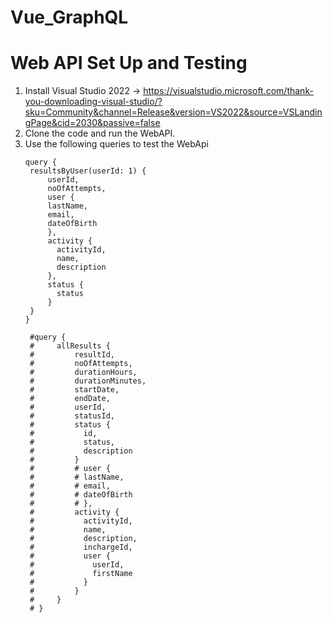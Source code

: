 # Vue_GraphQL

# Web API Set Up and Testing
1. Install Visual Studio 2022 -> https://visualstudio.microsoft.com/thank-you-downloading-visual-studio/?sku=Community&channel=Release&version=VS2022&source=VSLandingPage&cid=2030&passive=false
2. Clone the code and run the WebAPI.
3. Use the following queries to test the WebApi
   ```
   query {
    resultsByUser(userId: 1) {
        userId,
        noOfAttempts,
        user {
        lastName,
        email,
        dateOfBirth
        },
        activity {
          activityId,
          name,
          description
        },
        status {
          status
        }
    }
   }
   
    #query {
    #     allResults {
    #         resultId,
    #         noOfAttempts,
    #         durationHours,
    #         durationMinutes,
    #         startDate,
    #         endDate,
    #         userId,
    #         statusId,
    #         status {
    #           id,
    #           status,
    #           description
    #         }
    #         # user {
    #         # lastName,
    #         # email,
    #         # dateOfBirth
    #         # },
    #         activity {
    #           activityId,
    #           name,
    #           description,
    #           inchargeId,
    #           user {
    #             userId,
    #             firstName
    #           }
    #         }
    #     }
    # }
   ```
